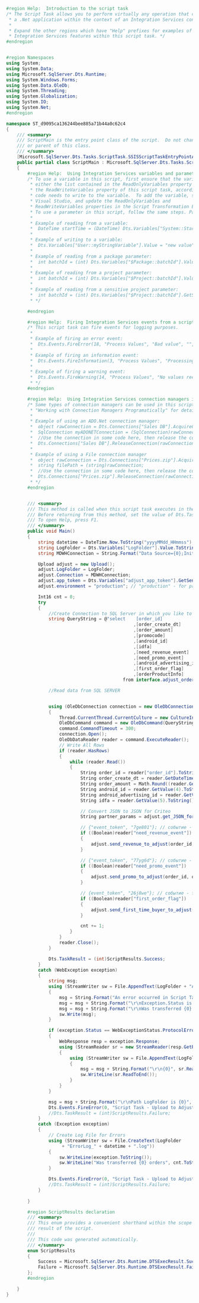 ﻿```c#
#region Help:  Introduction to the script task
/* The Script Task allows you to perform virtually any operation that can be accomplished in
 * a .Net application within the context of an Integration Services control flow. 
 * 
 * Expand the other regions which have "Help" prefixes for examples of specific ways to use
 * Integration Services features within this script task. */
#endregion


#region Namespaces
using System;
using System.Data;
using Microsoft.SqlServer.Dts.Runtime;
using System.Windows.Forms;
using System.Data.OleDb;
using System.Threading;
using System.Globalization;
using System.IO;
using System.Net;
#endregion

namespace ST_d9095ca136244bee885a71b44a0c62c4
{
    /// <summary>
    /// ScriptMain is the entry point class of the script.  Do not change the name, attributes,
    /// or parent of this class.
    /// </summary>
	[Microsoft.SqlServer.Dts.Tasks.ScriptTask.SSISScriptTaskEntryPointAttribute]
	public partial class ScriptMain : Microsoft.SqlServer.Dts.Tasks.ScriptTask.VSTARTScriptObjectModelBase
	{
        #region Help:  Using Integration Services variables and parameters in a script
        /* To use a variable in this script, first ensure that the variable has been added to 
         * either the list contained in the ReadOnlyVariables property or the list contained in 
         * the ReadWriteVariables property of this script task, according to whether or not your
         * code needs to write to the variable.  To add the variable, save this script, close this instance of
         * Visual Studio, and update the ReadOnlyVariables and 
         * ReadWriteVariables properties in the Script Transformation Editor window.
         * To use a parameter in this script, follow the same steps. Parameters are always read-only.
         * 
         * Example of reading from a variable:
         *  DateTime startTime = (DateTime) Dts.Variables["System::StartTime"].Value;
         * 
         * Example of writing to a variable:
         *  Dts.Variables["User::myStringVariable"].Value = "new value";
         * 
         * Example of reading from a package parameter:
         *  int batchId = (int) Dts.Variables["$Package::batchId"].Value;
         *  
         * Example of reading from a project parameter:
         *  int batchId = (int) Dts.Variables["$Project::batchId"].Value;
         * 
         * Example of reading from a sensitive project parameter:
         *  int batchId = (int) Dts.Variables["$Project::batchId"].GetSensitiveValue();
         * */

        #endregion

        #region Help:  Firing Integration Services events from a script
        /* This script task can fire events for logging purposes.
         * 
         * Example of firing an error event:
         *  Dts.Events.FireError(18, "Process Values", "Bad value", "", 0);
         * 
         * Example of firing an information event:
         *  Dts.Events.FireInformation(3, "Process Values", "Processing has started", "", 0, ref fireAgain)
         * 
         * Example of firing a warning event:
         *  Dts.Events.FireWarning(14, "Process Values", "No values received for input", "", 0);
         * */
        #endregion

        #region Help:  Using Integration Services connection managers in a script
        /* Some types of connection managers can be used in this script task.  See the topic 
         * "Working with Connection Managers Programatically" for details.
         * 
         * Example of using an ADO.Net connection manager:
         *  object rawConnection = Dts.Connections["Sales DB"].AcquireConnection(Dts.Transaction);
         *  SqlConnection myADONETConnection = (SqlConnection)rawConnection;
         *  //Use the connection in some code here, then release the connection
         *  Dts.Connections["Sales DB"].ReleaseConnection(rawConnection);
         *
         * Example of using a File connection manager
         *  object rawConnection = Dts.Connections["Prices.zip"].AcquireConnection(Dts.Transaction);
         *  string filePath = (string)rawConnection;
         *  //Use the connection in some code here, then release the connection
         *  Dts.Connections["Prices.zip"].ReleaseConnection(rawConnection);
         * */
        #endregion


		/// <summary>
        /// This method is called when this script task executes in the control flow.
        /// Before returning from this method, set the value of Dts.TaskResult to indicate success or failure.
        /// To open Help, press F1.
        /// </summary>
		public void Main()
		{
            string datetime = DateTime.Now.ToString("yyyyMMdd_HHmmss");
            string LogFolder = Dts.Variables["LogFolder"].Value.ToString();
            string MDWHConnection = String.Format("Data Source={0};Initial Catalog=MDWH;Provider=SQLNCLI11.1;Integrated Security=SSPI;Auto Translate=False", "dwh.prod.lan"); // dwh.prod.lan, dwh.dev.lan

            Upload adjust = new Upload();
            adjust.LogFolder = LogFolder;
            adjust.Connection = MDWHConnection;
            adjust.app_token = Dts.Variables["adjust_app_token"].GetSensitiveValue().ToString();
            adjust.environment = "production"; // "production" - for prod, "sandbox" - for testing

            Int16 cnt = 0;
            try
            {
                //Create Connection to SQL Server in which you like to load files
                string QueryString = @"select    [order_id]             -- 0
                                                ,[order_create_dt]      -- 1
                                                ,[order_amount]         -- 2
                                                ,[promocode]            -- 3
                                                ,[android_id]           -- 4
                                                ,[idfa]                 -- 5
                                                ,[need_revenue_event]       -- 6
                                                ,[need_promo_event]         -- 7
                                                ,[android_advertising_id]   -- 8
                                                ,[first_order_flag]         -- 9
                                                ,[orderProductInfo]         -- 10
                                            from interface.adjust_order";

                //Read data from SQL SERVER


                using (OleDbConnection connection = new OleDbConnection(MDWHConnection))
                {
                    Thread.CurrentThread.CurrentCulture = new CultureInfo("en-US", false);
                    OleDbCommand command = new OleDbCommand(QueryString, connection);
                    command.CommandTimeout = 300;
                    connection.Open();
                    OleDbDataReader reader = command.ExecuteReader();
                    // Write All Rows
                    if (reader.HasRows)
                    {
                        while (reader.Read())
                        {
                            String order_id = reader["order_id"].ToString();
                            String order_create_dt = reader.GetDateTime(1).ToString("yyyy-MM-ddTHH:mm:ss\\Z+0300");
                            String order_amount = Math.Round((reader.GetDecimal(2) * 1000)).ToString();
                            String android_id = reader.GetValue(4).ToString();
                            String android_advertising_id = reader.GetValue(8).ToString();
                            String idfa = reader.GetValue(5).ToString();

                            // Convert JSON to JSON for Criteo
                            String partner_params = adjust.get_JSON_for_Criteo(reader.GetValue(10).ToString());

                            // {"event_token", "7ge801"}; // событие - order
                            if ((Boolean)reader["need_revenue_event"])
                            {
                                adjust.send_revenue_to_adjust(order_id, order_create_dt, order_amount, android_id, android_advertising_id, idfa, partner_params);
                            }

                            // {"event_token", "77yg6d"}; // событие - code
                            if ((Boolean)reader["need_promo_event"])
                            {
                                adjust.send_promo_to_adjust(order_id, order_create_dt, android_id, android_advertising_id, idfa);
                            }

                            // {event_token", "26j8we"}; // событие - ftb
                            if ((Boolean)reader["first_order_flag"])
                            {
                                adjust.send_first_time_buyer_to_adjust(order_id, order_create_dt, android_id, android_advertising_id, idfa);
                            }

                            cnt += 1;
                        }
                    }
                    reader.Close();
                }

                Dts.TaskResult = (int)ScriptResults.Success;
            }
            catch (WebException exception)
            {
                string msg;
                using (StreamWriter sw = File.AppendText(LogFolder + "AdjustErrorLog_" + datetime + ".log"))
                {
                    msg = String.Format("An error occurred in Script Task - Upload to Adjust: {0}", exception.Message.ToString());
                    msg = msg + String.Format("\r\nException.Status is {0}", exception.Status.ToString());
                    msg = msg + String.Format("\r\nWas transferred {0} orders", cnt.ToString());
                    sw.Write(msg);
                }

                if (exception.Status == WebExceptionStatus.ProtocolError)
                {
                    WebResponse resp = exception.Response;
                    using (StreamReader sr = new StreamReader(resp.GetResponseStream()))
                    {
                        using (StreamWriter sw = File.AppendText(LogFolder + "AdjustErrorLog_" + datetime + ".log"))
                        {
                            msg = msg + String.Format("\r\n{0}", sr.ReadToEnd());
                            sw.WriteLine(sr.ReadToEnd());
                        }
                    }
                }

                msg = msg + String.Format("\r\nPath LogFolder is {0}", LogFolder);
                Dts.Events.FireError(0, "Script Task - Upload to Adjust", msg, "", 0);
                //Dts.TaskResult = (int)ScriptResults.Failure;
            }
            catch (Exception exception)
            {
                // Create Log File for Errors
                using (StreamWriter sw = File.CreateText(LogFolder
                     + "ErrorLog_" + datetime + ".log"))
                {
                    sw.WriteLine(exception.ToString());
                    sw.WriteLine("Was transferred {0} orders", cnt.ToString());
                }

                Dts.Events.FireError(0, "Script Task - Upload to Adjust", "An error occurred in Script Task - Upload to Adjust: " + exception.Message.ToString(), "", 0);
                //Dts.TaskResult = (int)ScriptResults.Failure;
            }
            
		}

        #region ScriptResults declaration
        /// <summary>
        /// This enum provides a convenient shorthand within the scope of this class for setting the
        /// result of the script.
        /// 
        /// This code was generated automatically.
        /// </summary>
        enum ScriptResults
        {
            Success = Microsoft.SqlServer.Dts.Runtime.DTSExecResult.Success,
            Failure = Microsoft.SqlServer.Dts.Runtime.DTSExecResult.Failure
        };
        #endregion

	}
}
```